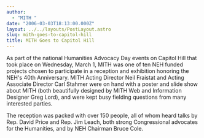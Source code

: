 ```yaml
---
author:
  - "MITH "
date: "2006-03-03T18:13:00.000Z"
layout: ../../layouts/PostLayout.astro
slug: mith-goes-to-capitol-hill
title: MITH Goes to Capitol Hill
---
```


As part of the national Humanities Advocacy Day events on Capitol Hill that took place on Wednesday, March 1, MITH was one of ten NEH funded projects chosen to participate in a reception and exhibition honoring the NEH's 40th Anniversary. MITH Acting Director Neil Fraistat and Acting Associate Director Carl Stahmer were on hand with a poster and slide show about MITH (both beautifully designed by MITH Web and Information Designer Greg Lord), and were kept busy fielding questions from many interested parties.

The reception was packed with over 150 people, all of whom heard talks by Rep. David Price and Rep. Jim Leach, both strong Congressional advocates for the Humanities, and by NEH Chairman Bruce Cole.
